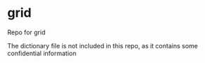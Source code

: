 # grid
Repo for grid 

The dictionary file is not included in this repo, as it contains some confidential information
